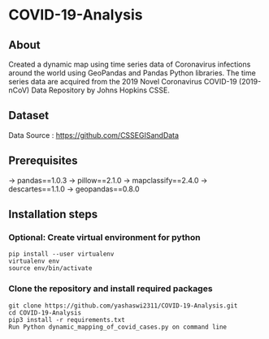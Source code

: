 # COVID-19-Analysis

## About

Created a dynamic map using time series data of Coronavirus infections around the world using GeoPandas and Pandas Python libraries. The time series data are acquired from the 2019 Novel Coronavirus COVID-19 (2019-nCoV) Data Repository by Johns Hopkins CSSE.


## Dataset

Data Source :  https://github.com/CSSEGISandData

## Prerequisites

-> pandas==1.0.3
-> pillow==2.1.0
-> mapclassify==2.4.0
-> descartes==1.1.0
-> geopandas==0.8.0


## Installation steps

### Optional: Create virtual environment for python

```
pip install --user virtualenv
virtualenv env
source env/bin/activate
```

### Clone the repository and install required packages

```
git clone https://github.com/yashaswi2311/COVID-19-Analysis.git
cd COVID-19-Analysis
pip3 install -r requirements.txt
Run Python dynamic_mapping_of_covid_cases.py on command line
```
